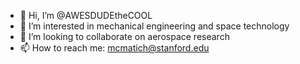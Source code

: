 - 👋 Hi, I’m @AWESDUDEtheCOOL
- 👀 I’m interested in mechanical engineering and space technology
- 💞️ I’m looking to collaborate on aerospace research
- 📫 How to reach me: mcmatich@stanford.edu

<!---
AWESDUDEtheCOOL/AWESDUDEtheCOOL is a ✨ special ✨ repository because its `README.md` (this file) appears on your GitHub profile.
You can click the Preview link to take a look at your changes.
--->
